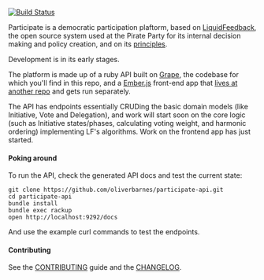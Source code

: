 [![Build Status](https://travis-ci.org/oliverbarnes/participate-api.svg?branch=master)](https://travis-ci.org/oliverbarnes/participate-api) 

Participate is a democratic participation plaftorm, based on [LiquidFeedback](http://liquidfeedback.org), the open source system used at the Pirate Party for its internal decision making and policy creation, and on its [principles](http://principles.liquidfeedback.org).

Development is in its early stages.

The platform is made up of a ruby API built on [Grape](https://github.com/intridea/grape), the codebase for which you'll find in this repo, and a [Ember.js](http://emberjs.com) front-end app that [lives at another repo](https://github.com/oliverbarnes/participate) and gets run separately. 

The API has endpoints essentially CRUDing the basic domain models (like Initiative, Vote and Delegation), and work will start soon on the core logic (such as Initiative states/phases, calculating voting weight, and harmonic ordering) implementing LF's algorithms. Work on the frontend app has just started.

#### Poking around

To run the API, check the generated API docs and test the current state:

```
git clone https://github.com/oliverbarnes/participate-api.git
cd participate-api
bundle install
bundle exec rackup
open http://localhost:9292/docs
```

And use the example curl commands to test the endpoints.

#### Contributing

See the [CONTRIBUTING](CONTRIBUTING.md) guide and the [CHANGELOG](CHANGELOG.md).